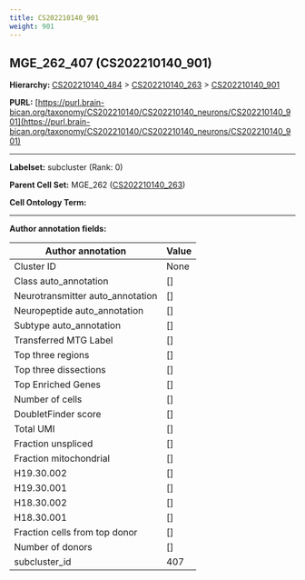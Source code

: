 ```yaml
---
title: CS202210140_901
weight: 901
---
```

## MGE_262_407 (CS202210140_901)
<b>Hierarchy: </b>
[CS202210140_484](../CS202210140_484) >
[CS202210140_263](../CS202210140_263) >
[CS202210140_901](../CS202210140_901)

**PURL:** [https://purl.brain-bican.org/taxonomy/CS202210140/CS202210140_neurons/CS202210140_901](https://purl.brain-bican.org/taxonomy/CS202210140/CS202210140_neurons/CS202210140_901)

---


**Labelset:** subcluster (Rank: 0)

**Parent Cell Set:** MGE_262 ([CS202210140_263](../CS202210140_263))



**Cell Ontology Term:** 

[MARKER GENES.]: #


---

[TRANSFERRED ANNOTATIONS.]: #


[AUTHOR ANNOTATION FIELDS.]: #


**Author annotation fields:**

| Author annotation | Value |
|-------------------|-------|
|Cluster ID|None|
|Class auto_annotation|[]|
|Neurotransmitter auto_annotation|[]|
|Neuropeptide auto_annotation|[]|
|Subtype auto_annotation|[]|
|Transferred MTG Label|[]|
|Top three regions|[]|
|Top three dissections|[]|
|Top Enriched Genes|[]|
|Number of cells|[]|
|DoubletFinder score|[]|
|Total UMI|[]|
|Fraction unspliced|[]|
|Fraction mitochondrial|[]|
|H19.30.002|[]|
|H19.30.001|[]|
|H18.30.002|[]|
|H18.30.001|[]|
|Fraction cells from top donor|[]|
|Number of donors|[]|
|subcluster_id|407|
